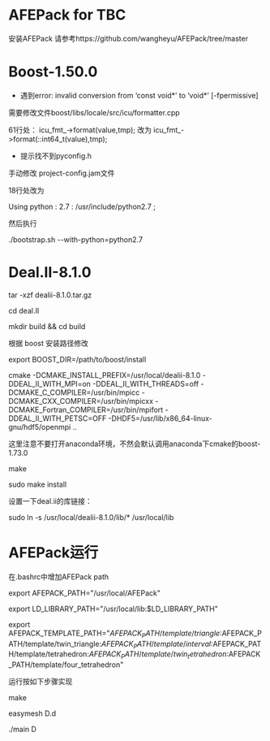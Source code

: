 # AFEPack for TBC

安装AFEPack 请参考https://github.com/wangheyu/AFEPack/tree/master

# Boost-1.50.0

* 遇到error: invalid conversion from ‘const void*’ to ‘void*’ [-fpermissive]

需要修改文件boost/libs/locale/src/icu/formatter.cpp

61行处： icu_fmt_->format(value,tmp); 改为
 icu_fmt_->format(::int64_t(value),tmp);

* 提示找不到pyconfig.h
  
手动修改 project-config.jam文件

18行处改为

Using python : 2.7 : /usr/include/python2.7 ;

然后执行

./bootstrap.sh --with-python=python2.7

# Deal.II-8.1.0

tar -xzf dealii-8.1.0.tar.gz

cd deal.II

mkdir build && cd build

根据 boost 安装路径修改

export BOOST_DIR=/path/to/boost/install

cmake -DCMAKE_INSTALL_PREFIX=/usr/local/dealii-8.1.0 -DDEAL_II_WITH_MPI=on -DDEAL_II_WITH_THREADS=off -DCMAKE_C_COMPILER=/usr/bin/mpicc -DCMAKE_CXX_COMPILER=/usr/bin/mpicxx -DCMAKE_Fortran_COMPILER=/usr/bin/mpifort -DDEAL_II_WITH_PETSC=OFF -DHDF5=/usr/lib/x86_64-linux-gnu/hdf5/openmpi ..

这里注意不要打开anaconda环境，不然会默认调用anaconda下cmake的boost-1.73.0

make

sudo make install

设置一下deal.ii的库链接：

sudo ln -s /usr/local/dealii-8.1.0/lib/* /usr/local/lib

# AFEPack运行

在.bashrc中增加AFEPack path

export AFEPACK_PATH="/usr/local/AFEPack"

export LD_LIBRARY_PATH="/usr/local/lib:$LD_LIBRARY_PATH"

export AFEPACK_TEMPLATE_PATH="$AFEPACK_PATH/template/triangle:$AFEPACK_PATH/template/twin_triangle:$AFEPACK_PATH/template/interval:$AFEPACK_PATH/template/tetrahedron:$AFEPACK_PATH/template/twin_tetrahedron:$AFEPACK_PATH/template/four_tetrahedron"


运行按如下步骤实现

make

easymesh D.d

./main D

